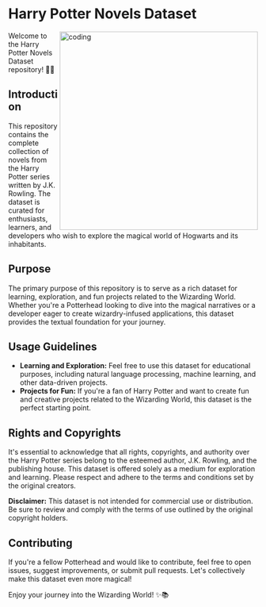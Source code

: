 # Harry Potter Novels Dataset

<img align="right" alt="coding" width="400" src="https://github.com/Ginga1402/Harry_Potter_dataset/assets/130181481/b91d646f-74c9-4cba-95fc-538f7f85e369" >


Welcome to the Harry Potter Novels Dataset repository! 🧙‍♂️

## Introduction

This repository contains the complete collection of novels from the Harry Potter series written by J.K. Rowling. The dataset is curated for enthusiasts, learners, and developers who wish to explore the magical world of Hogwarts and its inhabitants.

## Purpose

The primary purpose of this repository is to serve as a rich dataset for learning, exploration, and fun projects related to the Wizarding World. Whether you're a Potterhead looking to dive into the magical narratives or a developer eager to create wizardry-infused applications, this dataset provides the textual foundation for your journey.

## Usage Guidelines

- **Learning and Exploration:** Feel free to use this dataset for educational purposes, including natural language processing, machine learning, and other data-driven projects.
- **Projects for Fun:** If you're a fan of Harry Potter and want to create fun and creative projects related to the Wizarding World, this dataset is the perfect starting point.

## Rights and Copyrights

It's essential to acknowledge that all rights, copyrights, and authority over the Harry Potter series belong to the esteemed author, J.K. Rowling, and the publishing house. This dataset is offered solely as a medium for exploration and learning. Please respect and adhere to the terms and conditions set by the original creators.

**Disclaimer:** This dataset is not intended for commercial use or distribution. Be sure to review and comply with the terms of use outlined by the original copyright holders.

## Contributing

If you're a fellow Potterhead and would like to contribute, feel free to open issues, suggest improvements, or submit pull requests. Let's collectively make this dataset even more magical!

Enjoy your journey into the Wizarding World! ✨📚



